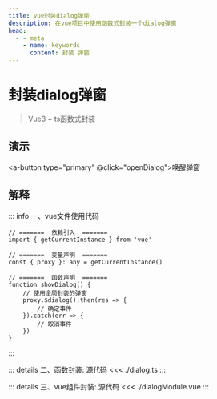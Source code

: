```yaml
---
title: vue封装dialog弹窗
description: 在vue项目中使用函数式封装一个dialog弹窗
head:
  - - meta
    - name: keywords
      content: 封装 弹窗
---
```


# 封装dialog弹窗

> Vue3 + ts函数式封装

## 演示

<a-button type="primary" @click="openDialog">唤醒弹窗</a-button>
<upload-image v-model="show" />
<script setup>
// =======  依赖引入  =======
import { ref } from 'vue'
import uploadImage from './dialogModule.vue'
// =======  类型声明  =======

// =======  变量声明  =======
const show = ref(false)
// =======  主流程  =======

// =======  函数声明  =======

function openDialog() {
    show.value = true
}
// =======  属性返回  =======
</script>

## 解释

::: info 一、vue文件使用代码
```js-vue
// =======  依赖引入  =======
import { getCurrentInstance } from 'vue'

// =======  变量声明  =======
const { proxy }: any = getCurrentInstance()

// =======  函数声明  =======
function showDialog() {
    // 使用全局封装的弹窗
    proxy.$dialog().then(res => {
        // 确定事件
    }).catch(err => {
        // 取消事件
    })
}
```
:::

::: details 二、函数封装: 源代码
<<< ./dialog.ts
:::

::: details 三、vue组件封装: 源代码
<<< ./dialogModule.vue
:::

